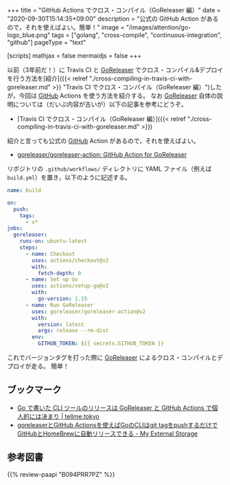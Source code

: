 +++
title = "GitHub Actions でクロス・コンパイル（GoReleaser 編）"
date =  "2020-09-30T15:14:35+09:00"
description = "公式の GitHub Action があるので，それを使えばよい。簡単！"
image = "/images/attention/go-logo_blue.png"
tags = ["golang", "cross-compile", "continuous-integration", "github"]
pageType = "text"

[scripts]
  mathjax = false
  mermaidjs = false
+++

以前（3年前だ！）に Travis CI と [GoReleaser] でクロス・コンパイル&デプロイを行う方法を[紹介]({{< relref "./cross-compiling-in-travis-ci-with-goreleaser.md" >}} "Travis CI でクロス・コンパイル（GoReleaser 編）")したが，今回は [GitHub] Actions を使う方法を紹介する。
なお [GoReleaser] 自体の説明については（だいぶ内容が古いが）以下の記事を参考にどうぞ。

- [Travis CI でクロス・コンパイル（GoReleaser 編）]({{< relref "./cross-compiling-in-travis-ci-with-goreleaser.md" >}})

紹介と言っても公式の [GitHub] Action があるので，それを使えばよい。

- [goreleaser/goreleaser-action: GitHub Action for GoReleaser](https://github.com/goreleaser/goreleaser-action)

リポジトリの `.github/workflows/` ディレクトリに YAML ファイル（例えば `build.yml`）を置き，以下のように記述する。

```yaml
name: build

on:
  push:
    tags:
      - v*
jobs:
  goreleaser:
    runs-on: ubuntu-latest
    steps:
      - name: Checkout
        uses: actions/checkout@v2
        with:
          fetch-depth: 0
      - name: Set up Go
        uses: actions/setup-go@v2
        with:
          go-version: 1.15
      - name: Run GoReleaser
        uses: goreleaser/goreleaser-action@v2
        with:
          version: latest
          args: release --rm-dist
        env:
          GITHUB_TOKEN: ${{ secrets.GITHUB_TOKEN }}
```

これでバージョンタグを打った際に [GoReleaser] によるクロス・コンパイルとデプロイが走る。
簡単！

## ブックマーク

- [Go で書いた CLI ツールのリリースは GoReleaser と GitHub Actions で個人的には決まり | tellme.tokyo](https://tellme.tokyo/post/2020/02/04/release-go-cli-tool/)
- [goreleaserとGitHub Actionsを使えばGoのCLIはgit tagをpushするだけでGitHubとHomeBrewに自動リリースできる - My External Storage](https://budougumi0617.github.io/2020/10/07/auto_release_by_goreleaser/)

[Go]: https://golang.org/ "The Go Programming Language"
[GoReleaser]: https://goreleaser.com/ "GoReleaser | Deliver Go binaries as fast and easily as possible"
[GitHub]: https://github.com/ "GitHub"

## 参考図書

{{% review-paapi "B094PRR7PZ" %}} <!-- プログラミング言語Go -->

